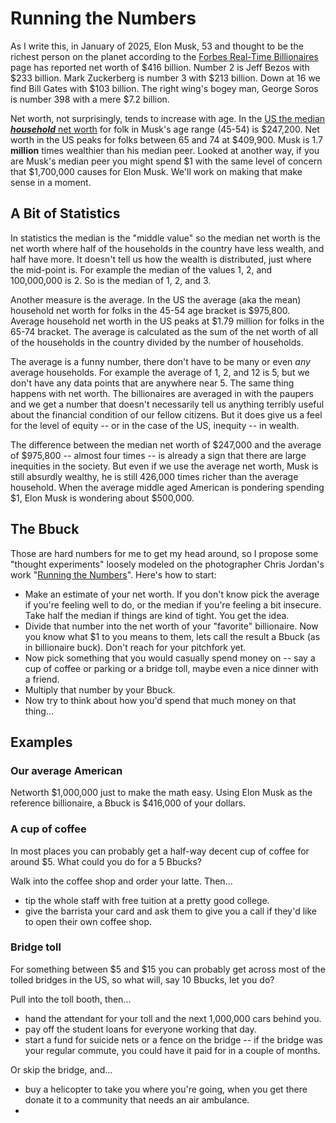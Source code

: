 # Running the Numbers

As I write this, in January of 2025, Elon Musk, 53 and thought to be the richest person on the planet according to the [Forbes Real-Time Billionaires](https://www.forbes.com/real-time-billionaires) page has reported net worth of $416 billion. Number 2 is Jeff Bezos with $233 billion. Mark Zuckerberg is number 3 with $213 billion. Down at 16 we find Bill Gates with $103 billion. The right wing's bogey man, George Soros is number 398 with a mere $7.2 billion.

Net worth, not surprisingly, tends to increase with age. In the [US the median ***household*** net worth](https://www.fidelity.com/learning-center/smart-money/average-net-worth-by-age) for folk in Musk's age range (45-54) is $247,200. Net worth in the US peaks for folks between 65 and 74 at $409,900. Musk is 1.7 **million** times wealthier than his median peer. Looked at another way, if you are Musk's median peer you might spend $1 with the same level of concern that $1,700,000 causes for Elon Musk. We'll work on making that make sense in a moment.

## A Bit of Statistics

In statistics the median is the "middle value" so the median net worth is the net worth where half of the households in the country have less wealth, and half have more. It doesn't tell us how the wealth is distributed, just where the mid-point is. For example the median of the values 1, 2, and 100,000,000 is 2. So is the median of 1, 2, and 3.

Another measure is the average. In the US the average (aka the mean) household net worth for folks in the 45-54 age bracket is $975,800. Average household net worth in the US peaks at $1.79 million for folks in the 65-74 bracket. The average is calculated as the sum of the net worth of all of the households in the country divided by the number of households. 

The average is a funny number, there don't have to be many or even *any* average households. For example the average of 1, 2, and 12 is 5, but we don't have any data points that are anywhere near 5. The same thing happens with net worth. The billionaires are averaged in with the paupers and we get a number that doesn't necessarily tell us anything terribly useful about the financial condition of our fellow citizens. But it does give us a feel for the level of equity -- or in the case of the US, inequity -- in wealth. 

The difference between the median net worth of $247,000 and the average of $975,800 -- almost four times -- is already a sign that there are large inequities in the society. But even if we use the average net worth, Musk is still absurdly wealthy, he is still 426,000 times richer than the average household. When the average middle aged American is pondering spending $1, Elon Musk is wondering about $500,000.

## The Bbuck

Those are hard numbers for me to get my head around, so I propose some "thought experiments" loosely modeled on the photographer Chris Jordan's work "[Running the Numbers](https://www.chrisjordan.com/Running-the-Numbers/1/thumbs)". Here's how to start:

* Make an estimate of your net worth. If you don't know pick the average if you're feeling well to do, or the median if you're feeling a bit insecure. Take half the median if things are kind of tight. You get the idea.
* Divide that number into the net worth of your "favorite" billionaire. Now you know what $1 to you means to them, lets call the result a Bbuck (as in billionaire buck). Don't reach for your pitchfork yet.
* Now pick something that you would casually spend money on -- say a cup of coffee or parking or a bridge toll, maybe even a nice dinner with a friend.
* Multiply that number by your Bbuck.
* Now try to think about how you'd spend that much money on that thing...

## Examples

### Our average American

Networth $1,000,000 just to make the math easy. Using Elon Musk as the reference billionaire, a Bbuck is $416,000 of your dollars.

### A cup of coffee

In most places you can probably get a half-way decent cup of coffee for around $5. What could you do for a 5 Bbucks?

Walk into the coffee shop and order your latte. Then... 
* tip the whole staff with free tuition at a pretty good college.
* give the barrista your card and ask them to give you a call if they'd like to open their own coffee shop.

### Bridge toll

For something between $5 and $15 you can probably get across most of the tolled bridges in the US, so what will, say 10 Bbucks, let you do?

Pull into the toll booth, then...
* hand the attendant for your toll and the next 1,000,000 cars behind you.
* pay off the student loans for everyone working that day.
* start a fund for suicide nets or a fence on the bridge -- if the bridge was your regular commute, you could have it paid for in a couple of months.

Or skip the bridge, and...
* buy a helicopter to take you where you're going, when you get there donate it to a community that needs an air ambulance.
* 
